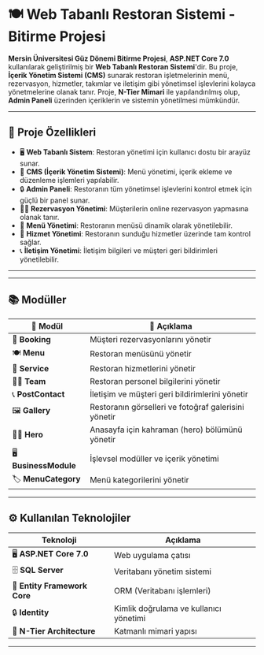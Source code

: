 # 🍽️ Web Tabanlı Restoran Sistemi - Bitirme Projesi

**Mersin Üniversitesi Güz Dönemi Bitirme Projesi**, **ASP.NET Core 7.0** kullanılarak geliştirilmiş bir **Web Tabanlı Restoran Sistemi**'dir. Bu proje, **İçerik Yönetim Sistemi (CMS)** sunarak restoran işletmelerinin menü, rezervasyon, hizmetler, takımlar ve iletişim gibi yönetimsel işlevlerini kolayca yönetmelerine olanak tanır. Proje, **N-Tier Mimari** ile yapılandırılmış olup, **Admin Paneli** üzerinden içeriklerin ve sistemin yönetilmesi mümkündür.

---

## 🚀 Proje Özellikleri

- 🖥️ **Web Tabanlı Sistem**: Restoran yönetimi için kullanıcı dostu bir arayüz sunar.
- 📑 **CMS (İçerik Yönetim Sistemi)**: Menü yönetimi, içerik ekleme ve düzenleme işlemleri yapılabilir.
- 🔒 **Admin Paneli**: Restoranın tüm yönetimsel işlevlerini kontrol etmek için güçlü bir panel sunar.
- 🧑‍🍳 **Rezervasyon Yönetimi**: Müşterilerin online rezervasyon yapmasına olanak tanır.
- 🍔 **Menü Yönetimi**: Restoranın menüsü dinamik olarak yönetilebilir.
- 💼 **Hizmet Yönetimi**: Restoranın sunduğu hizmetler üzerinde tam kontrol sağlar.
- 📞 **İletişim Yönetimi**: İletişim bilgileri ve müşteri geri bildirimleri yönetilebilir.

---

---

## 📚 Modüller

| 📁 Modül                | 🎯 Açıklama                                           |
|------------------------|-------------------------------------------------------|
| 📝 **Booking**           | Müşteri rezervasyonlarını yönetir                     |
| 🍽️ **Menu**             | Restoran menüsünü yönetir                             |
| 💼 **Service**           | Restoran hizmetlerini yönetir                         |
| 🧑‍🍳 **Team**            | Restoran personel bilgilerini yönetir                 |
| 📞 **PostContact**       | İletişim ve müşteri geri bildirimlerini yönetir       |
| 🖼️ **Gallery**           | Restoranın görselleri ve fotoğraf galerisini yönetir  |
| 🦸‍♂️ **Hero**            | Anasayfa için kahraman (hero) bölümünü yönetir       |
| 🖥️ **BusinessModule**    | İşlevsel modüller ve içerik yönetimi                   |
| 🏷️ **MenuCategory**      | Menü kategorilerini yönetir                          |

---

## ⚙️ Kullanılan Teknolojiler

| Teknoloji              | Açıklama                                      |
|------------------------|-----------------------------------------------|
| 🖥️ **ASP.NET Core 7.0** | Web uygulama çatısı                           |
| 🗄️ **SQL Server**       | Veritabanı yönetim sistemi                    |
| 🧱 **Entity Framework Core** | ORM (Veritabanı işlemleri)                  |
| 🔒 **Identity**          | Kimlik doğrulama ve kullanıcı yönetimi        |
| 🧩 **N-Tier Architecture** | Katmanlı mimari yapısı                       |

---
